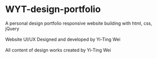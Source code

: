 # WYT-design-portfolio
A personal design portfolio responsive website building with html, css, jQuery</br>
</br>
Website UI/UX Designed and developed by Yi-Ting Wei</br>
</br>
All content of design works created by Yi-Ting Wei</br>

